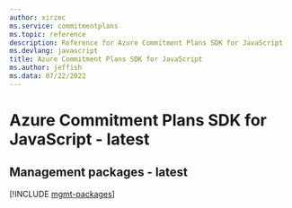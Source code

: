 ```yaml
---
author: xirzec
ms.service: commitmentplans
ms.topic: reference
description: Reference for Azure Commitment Plans SDK for JavaScript
ms.devlang: javascript
title: Azure Commitment Plans SDK for JavaScript
ms.author: jeffish
ms.data: 07/22/2022
---
```

# Azure Commitment Plans SDK for JavaScript - latest

## Management packages - latest
[!INCLUDE [mgmt-packages](commitment-plans-mgmt-index.md)]